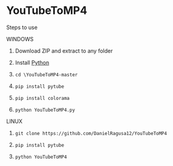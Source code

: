 # YouTubeToMP4

Steps to use

WINDOWS

1. Download ZIP and extract to any folder

2. Install [Python](https://www.python.org/downloads/)

3. `cd \YouTubeToMP4-master`

4. `pip install pytube`

5. `pip install colorama`

6. `python YouTubeToMP4.py`


LINUX

1. `git clone https://github.com/DanielRagusa12/YouTubeToMP4`

2. `pip install pytube`

3. `python YouTubeToMP4`

